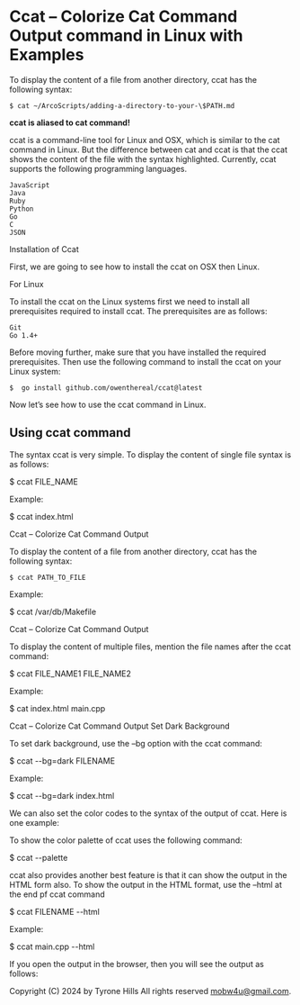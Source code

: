 # Ccat – Colorize Cat Command Output command in Linux with Examples

To display the content of a file from another directory, ccat has the following syntax:

``` $ cat ~/ArcoScripts/adding-a-directory-to-your-\$PATH.md ```

**ccat is aliased to cat command!**

ccat is a command-line tool for Linux and OSX, which is similar to the cat command in Linux. But the difference between cat and ccat is that the ccat shows the content of the file with the syntax highlighted. Currently, ccat supports the following programming languages.

    JavaScript
    Java
    Ruby
    Python
    Go
    C
    JSON

Installation of Ccat 

First, we are going to see how to install the ccat on OSX then Linux.

For Linux

To install the ccat on the Linux systems first we need to install all prerequisites required to install ccat. The prerequisites are as follows:

    Git
    Go 1.4+

Before moving further, make sure that you have installed the required prerequisites. Then use the following command to install the ccat on your Linux system:

``` $  go install github.com/owenthereal/ccat@latest ```

Now let’s see how to use the ccat command in Linux.

## Using ccat command

The syntax ccat is very simple. To display the content of single file syntax is as follows:

$ ccat FILE_NAME

Example:

$ ccat index.html

Ccat – Colorize Cat Command Output

To display the content of a file from another directory, ccat has the following syntax:

``` $ ccat PATH_TO_FILE ```

Example:

$ ccat /var/db/Makefile

Ccat – Colorize Cat Command Output

To display the content of multiple files, mention the file names after the ccat command:

$ ccat FILE_NAME1 FILE_NAME2

Example:

$ cat index.html main.cpp

Ccat – Colorize Cat Command Output
Set Dark Background

To set dark background, use the –bg option with the ccat command:

$ ccat --bg=dark FILENAME

Example:

$ ccat --bg=dark index.html

We can also set the color codes to the syntax of the output of ccat. Here is one example:

To show the color palette of ccat uses the following command:

$ ccat --palette

ccat also provides another best feature is that it can show the output in the HTML form also. To show the output in the HTML format, use the –html at the end pf ccat command

$ ccat FILENAME --html

Example:

$ ccat main.cpp --html

If you open the output in the browser, then you will see the output as follows:

Copyright (C) 2024 by Tyrone Hills All rights reserved <mobw4u@gmail.com>.
